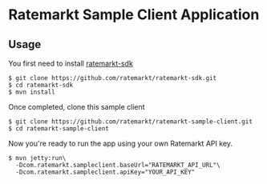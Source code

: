 # Ratemarkt Sample Client Application

## Usage

You first need to install [ratemarkt-sdk](https://github.com/ratemarkt/ratemarkt-sdk)

```
$ git clone https://github.com/ratemarkt/ratemarkt-sdk.git
$ cd ratemarkt-sdk
$ mvn install
```
Once completed, clone this sample client

```
$ git clone https://github.com/ratemarkt/ratemarkt-sample-client.git
$ cd ratemarkt-sample-client
```

Now you're ready to run the app using your own Ratemarkt API key.

```
$ mvn jetty:run\
  -Dcom.ratemarkt.sampleclient.baseUrl="RATEMARKT_API_URL"\
  -Dcom.ratemarkt.sampleclient.apiKey="YOUR_API_KEY"
```

